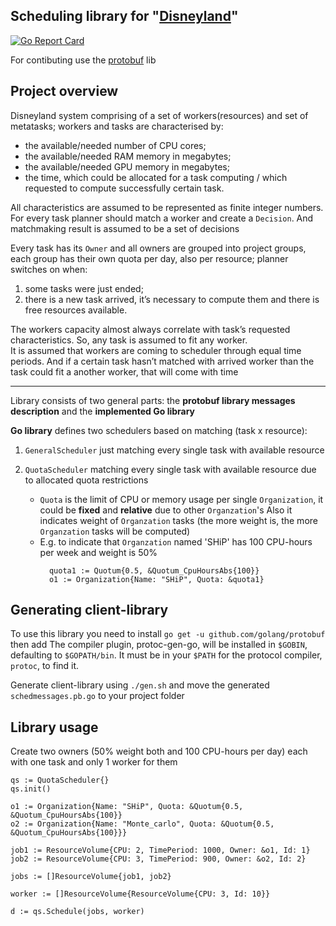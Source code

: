 Scheduling library for "[Disneyland](https://github.com/skygrid/disneyland)"
---
[![Go Report Card](https://goreportcard.com/badge/github.com/andreiSaw/schedulers)](https://goreportcard.com/report/github.com/andreiSaw/schedulers)

For contibuting use the [protobuf](https://github.com/golang/protobuf) lib

Project overview
----
Disneyland system comprising of a set of workers(resources) and set of metatasks; 
workers and tasks are characterised by:
* the available/needed number of CPU cores;
* the available/needed RAM memory in megabytes;
* the available/needed GPU memory in megabytes;
* the time, which could be allocated for a task computing / which requested to compute successfully certain task.

All characteristics are assumed to be represented as finite integer numbers. 
For every task planner should match a worker and create a `Decision`. 
And matchmaking result is assumed to be a set of decisions

Every task has its `Owner` and all owners are grouped into project groups, 
each group has their own quota per day, also per resource; 
planner switches on when: 
1) some tasks were just ended; 
2) there is a new task arrived, it’s necessary to compute them and there is free resources available.

The workers capacity almost always correlate with task’s requested characteristics. 
So, any task is assumed to fit any worker.  
It is assumed that workers are coming to scheduler through equal time periods. 
And if a certain task hasn’t matched with arrived worker than the task could fit a another worker, that will come with time

***

Library consists of two general parts: 
the **protobuf library messages description** and
the **implemented Go library**

**Go library** defines two schedulers based on matching (task x resource):

1. `GeneralScheduler` just matching every single task with available resource

2. `QuotaScheduler` matching every single task with available resource due to 
allocated quota restrictions
    + `Quota` is the limit of CPU or memory usage  per single `Organization`, 
    it could be **fixed** and **relative** due to other `Organzation`'s
    Also it indicates weight of `Organzation` tasks 
    (the more weight is, the more `Organzation` tasks will be computed)
    + E.g. to indicate that `Organzation` named 'SHiP' has 100 CPU-hours per week and weight is 50%
      ```
        quota1 := Quotum{0.5, &Quotum_CpuHoursAbs{100}}
        o1 := Organization{Name: "SHiP", Quota: &quota1}
        ```

Generating client-library
----
To use this library you need to install `go get -u github.com/golang/protobuf` 
then add The compiler plugin, protoc-gen-go, will be installed in `$GOBIN`, defaulting to `$GOPATH/bin`. 
It must be in your `$PATH` for the protocol compiler, `protoc`, to find it.

Generate client-library using `./gen.sh` and move the generated `schedmessages.pb.go` to your project folder


Library usage
---
Create two owners (50% weight both and 100 CPU-hours per day) each with one task and only 1 worker for them
```
qs := QuotaScheduler{}
qs.init()

o1 := Organization{Name: "SHiP", Quota: &Quotum{0.5, &Quotum_CpuHoursAbs{100}}
o2 := Organization{Name: "Monte_carlo", Quota: &Quotum{0.5, &Quotum_CpuHoursAbs{100}}}

job1 := ResourceVolume{CPU: 2, TimePeriod: 1000, Owner: &o1, Id: 1}
job2 := ResourceVolume{CPU: 3, TimePeriod: 900, Owner: &o2, Id: 2}

jobs := []ResourceVolume{job1, job2}

worker := []ResourceVolume{ResourceVolume{CPU: 3, Id: 10}}

d := qs.Schedule(jobs, worker)
```
